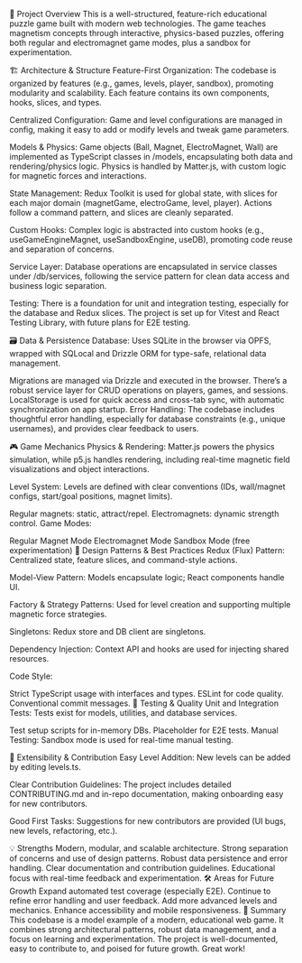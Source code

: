 🧲 Project Overview
This is a well-structured, feature-rich educational puzzle game built with modern web technologies. The game teaches magnetism concepts through interactive, physics-based puzzles, offering both regular and electromagnet game modes, plus a sandbox for experimentation.

🏗️ Architecture & Structure
Feature-First Organization:
The codebase is organized by features (e.g., games, levels, player, sandbox), promoting modularity and scalability. Each feature contains its own components, hooks, slices, and types.

Centralized Configuration:
Game and level configurations are managed in config, making it easy to add or modify levels and tweak game parameters.

Models & Physics:
Game objects (Ball, Magnet, ElectroMagnet, Wall) are implemented as TypeScript classes in /models, encapsulating both data and rendering/physics logic. Physics is handled by Matter.js, with custom logic for magnetic forces and interactions.

State Management:
Redux Toolkit is used for global state, with slices for each major domain (magnetGame, electroGame, level, player). Actions follow a command pattern, and slices are cleanly separated.

Custom Hooks:
Complex logic is abstracted into custom hooks (e.g., useGameEngineMagnet, useSandboxEngine, useDB), promoting code reuse and separation of concerns.

Service Layer:
Database operations are encapsulated in service classes under /db/services, following the service pattern for clean data access and business logic separation.

Testing:
There is a foundation for unit and integration testing, especially for the database and Redux slices. The project is set up for Vitest and React Testing Library, with future plans for E2E testing.

🗃️ Data & Persistence
Database:
Uses SQLite in the browser via OPFS, wrapped with SQLocal and Drizzle ORM for type-safe, relational data management.

Migrations are managed via Drizzle and executed in the browser.
There’s a robust service layer for CRUD operations on players, games, and sessions.
LocalStorage is used for quick access and cross-tab sync, with automatic synchronization on app startup.
Error Handling:
The codebase includes thoughtful error handling, especially for database constraints (e.g., unique usernames), and provides clear feedback to users.

🎮 Game Mechanics
Physics & Rendering:
Matter.js powers the physics simulation, while p5.js handles rendering, including real-time magnetic field visualizations and object interactions.

Level System:
Levels are defined with clear conventions (IDs, wall/magnet configs, start/goal positions, magnet limits).

Regular magnets: static, attract/repel.
Electromagnets: dynamic strength control.
Game Modes:

Regular Magnet Mode
Electromagnet Mode
Sandbox Mode (free experimentation)
🧩 Design Patterns & Best Practices
Redux (Flux) Pattern:
Centralized state, feature slices, and command-style actions.

Model-View Pattern:
Models encapsulate logic; React components handle UI.

Factory & Strategy Patterns:
Used for level creation and supporting multiple magnetic force strategies.

Singletons:
Redux store and DB client are singletons.

Dependency Injection:
Context API and hooks are used for injecting shared resources.

Code Style:

Strict TypeScript usage with interfaces and types.
ESLint for code quality.
Conventional commit messages.
🧪 Testing & Quality
Unit and Integration Tests:
Tests exist for models, utilities, and database services.

Test setup scripts for in-memory DBs.
Placeholder for E2E tests.
Manual Testing:
Sandbox mode is used for real-time manual testing.

🌱 Extensibility & Contribution
Easy Level Addition:
New levels can be added by editing levels.ts.

Clear Contribution Guidelines:
The project includes detailed CONTRIBUTING.md and in-repo documentation, making onboarding easy for new contributors.

Good First Tasks:
Suggestions for new contributors are provided (UI bugs, new levels, refactoring, etc.).

💡 Strengths
Modern, modular, and scalable architecture.
Strong separation of concerns and use of design patterns.
Robust data persistence and error handling.
Clear documentation and contribution guidelines.
Educational focus with real-time feedback and experimentation.
🛠️ Areas for Future Growth
Expand automated test coverage (especially E2E).
Continue to refine error handling and user feedback.
Add more advanced levels and mechanics.
Enhance accessibility and mobile responsiveness.
🏁 Summary
This codebase is a model example of a modern, educational web game. It combines strong architectural patterns, robust data management, and a focus on learning and experimentation. The project is well-documented, easy to contribute to, and poised for future growth. Great work!
